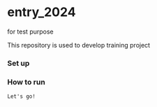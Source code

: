 # entry_2024
for test purpose

This repository is used to develop training project


### Set up



### How to run



`Let's go!`

